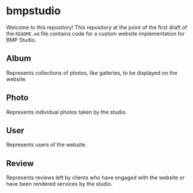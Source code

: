 # bmpstudio
Welcome to this repository! This repository at the point of the first draft of the `README.md` file contains code for a custom website implementation for BMP Studio.

##  Album
Represents collections of photos, like galleries, to be displayed on the website.

##  Photo
Represents individual photos taken by the studio.

##  User
Represents users of the website.

##  Review
Represents reviews left by clients who have engaged with the website or have been rendered services by the studio.
